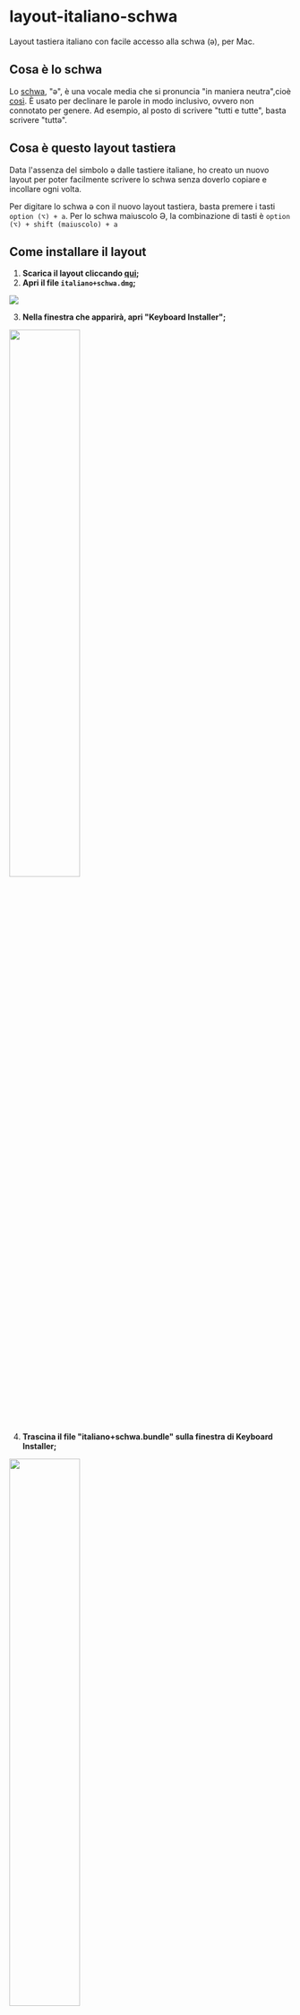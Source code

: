 # layout-italiano-schwa
Layout tastiera italiano con facile accesso alla schwa (ə), per Mac.

## Cosa è lo schwa
Lo [schwa](https://it.wikipedia.org/wiki/Scev%C3%A0), "ə", è una vocale media che si pronuncia "in maniera neutra",cioè [così](https://www.instagram.com/stories/highlights/17848588865141319/). È usato per declinare le parole in modo inclusivo, ovvero non connotato per genere. Ad esempio, al posto di scrivere "tutti e tutte", basta scrivere "tuttə".

## Cosa è questo layout tastiera
Data l'assenza del simbolo ə dalle tastiere italiane, ho creato un nuovo layout per poter facilmente scrivere lo schwa senza doverlo copiare e incollare ogni volta. 

Per digitare lo schwa ə con il nuovo layout tastiera, basta premere i tasti `option (⌥) + a`. Per lo schwa maiuscolo Ə, la combinazione di tasti è `option (⌥) + shift (maiuscolo) + a`

## Come installare il layout
1. **Scarica il layout cliccando [qui](https://github.com/restuccia/layout-italiano-schwa/releases/download/v0.1/italiano+schwa.dmg);**
2. **Apri il file `italiano+schwa.dmg`;**
<img src="https://raw.githubusercontent.com/restuccia/layout-italiano-schwa/main/screenshots/1-dmg.jpg">

3. **Nella finestra che apparirà, apri "Keyboard Installer";**
<img src="https://raw.githubusercontent.com/restuccia/layout-italiano-schwa/main/screenshots/2-dmg_open.jpg" width=50% height=50%>

4. **Trascina il file "italiano+schwa.bundle" sulla finestra di Keyboard Installer;**
<img src="https://raw.githubusercontent.com/restuccia/layout-italiano-schwa/main/screenshots/3-installer.jpg" width=50% height=50%>

5. **Clicca su "Install for current user";**
6. **Riavvia il computer;**

7. **Clicca sul menu Apple ()  > Preferenze di Sistema, poi su Tastiera, quindi sulla scheda “Sorgenti di input”;**
<img src="https://raw.githubusercontent.com/restuccia/layout-italiano-schwa/main/screenshots/4-preferences.jpg" width=40% height=40%>
<img src="https://raw.githubusercontent.com/restuccia/layout-italiano-schwa/main/screenshots/5-tastiera.jpg" width=50% height=50%>

8. **Clicca sul bottone "+", seleziona "Italiano" nel menu a sinistra;**
<img src="https://raw.githubusercontent.com/restuccia/layout-italiano-schwa/main/screenshots/6-input.jpg" width=50% height=50%>

9. **Seleziona il layout "Italiano+schwa" e clicca su aggiungi;**
10. **Una icona con la bandiera italiana apparirà nella barra dei menu, in alto a destra nello schermo. Clicca sulla bandiera per scegliere il nuovo layout.**
<img src="https://raw.githubusercontent.com/restuccia/layout-italiano-schwa/main/screenshots/7-menubar.jpg">

11. **Per digitare lo schwa ə con il nuovo layout tastiera, basta premere i tasti** `option (⌥) + a`. **Per lo schwa maiuscolo Ə, la combinazione di tasti è** `option (⌥) + shift (maiuscolo) + a`.

12. ***Per digitare la schwa lunga ɜ con il nuovo layout tastiera, basta premere i tasti** `option (⌥) + control (⌃) + e`.

## Info sul layout
Il layout è stato creato con [sillsdev/Ukelele](https://github.com/sillsdev/Ukelele), a partire dal layout tastiera italiano di default.

Il software Keyboard Installer per installare il layout è questo qui [JohnBrownie/Keyboard-Installer](https://github.com/JohnBrownie/Keyboard-Installer).

Il layout è stato testato sul mio MacBook Air (mid-2012), dovrebbe funzionare su qualsiasi Mac abbastanza recente.

## Problemi?
Per segnalare un problema apri una issue [cliccando qui](https://github.com/restuccia/layout-italiano-schwa/issues), oppure scrivimi su twitter [@mario_restuccia](https://twitter.com/mario_restuccia).

## Più informazioni sul linguaggio inclusivo
- [italianoinclusivo.it](https://italianoinclusivo.it/)
- [Lo schwa tra fantasia e norma. Vera Gheno, 2020](https://lafalla.cassero.it/lo-schwa-tra-fantasia-e-norma/)
- [Il difficile dibattito in Italia per un linguaggio inclusivo. Alessandra Vescio, Valigia Blu, 4 agosto 2020](https://www.valigiablu.it/linguaggio-inclusivo-dibattito/)
- [Cos’è lo schwa, e come si pronuncia, Il Post, 28 agosto 2020](https://www.ilpost.it/2020/08/28/schwa/)
- [Carə tuttə, il linguaggio inclusivo esiste. Perché non usarlo? Intervista a Vera Gheno. Chiara Zanini, The Submarine, 3 agosto 2020](https://thesubmarine.it/2020/08/03/schwa-linguaggio-inclusivo-vera-gheno/)
